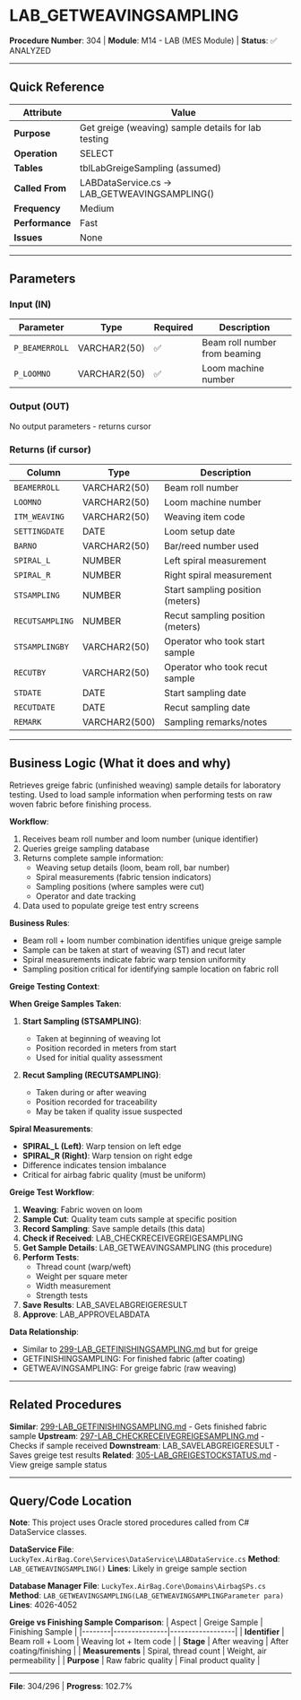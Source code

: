 # LAB_GETWEAVINGSAMPLING

**Procedure Number**: 304 | **Module**: M14 - LAB (MES Module) | **Status**: ✅ ANALYZED

---

## Quick Reference

| Attribute | Value |
|-----------|-------|
| **Purpose** | Get greige (weaving) sample details for lab testing |
| **Operation** | SELECT |
| **Tables** | tblLabGreigeSampling (assumed) |
| **Called From** | LABDataService.cs → LAB_GETWEAVINGSAMPLING() |
| **Frequency** | Medium |
| **Performance** | Fast |
| **Issues** | None |

---

## Parameters

### Input (IN)

| Parameter | Type | Required | Description |
|-----------|------|----------|-------------|
| `P_BEAMERROLL` | VARCHAR2(50) | ✅ | Beam roll number from beaming |
| `P_LOOMNO` | VARCHAR2(50) | ✅ | Loom machine number |

### Output (OUT)

No output parameters - returns cursor

### Returns (if cursor)

| Column | Type | Description |
|--------|------|-------------|
| `BEAMERROLL` | VARCHAR2(50) | Beam roll number |
| `LOOMNO` | VARCHAR2(50) | Loom machine number |
| `ITM_WEAVING` | VARCHAR2(50) | Weaving item code |
| `SETTINGDATE` | DATE | Loom setup date |
| `BARNO` | VARCHAR2(50) | Bar/reed number used |
| `SPIRAL_L` | NUMBER | Left spiral measurement |
| `SPIRAL_R` | NUMBER | Right spiral measurement |
| `STSAMPLING` | NUMBER | Start sampling position (meters) |
| `RECUTSAMPLING` | NUMBER | Recut sampling position (meters) |
| `STSAMPLINGBY` | VARCHAR2(50) | Operator who took start sample |
| `RECUTBY` | VARCHAR2(50) | Operator who took recut sample |
| `STDATE` | DATE | Start sampling date |
| `RECUTDATE` | DATE | Recut sampling date |
| `REMARK` | VARCHAR2(500) | Sampling remarks/notes |

---

## Business Logic (What it does and why)

Retrieves greige fabric (unfinished weaving) sample details for laboratory testing. Used to load sample information when performing tests on raw woven fabric before finishing process.

**Workflow**:
1. Receives beam roll number and loom number (unique identifier)
2. Queries greige sampling database
3. Returns complete sample information:
   - Weaving setup details (loom, beam roll, bar number)
   - Spiral measurements (fabric tension indicators)
   - Sampling positions (where samples were cut)
   - Operator and date tracking
4. Data used to populate greige test entry screens

**Business Rules**:
- Beam roll + loom number combination identifies unique greige sample
- Sample can be taken at start of weaving (ST) and recut later
- Spiral measurements indicate fabric warp tension uniformity
- Sampling position critical for identifying sample location on fabric roll

**Greige Testing Context**:

**When Greige Samples Taken**:
1. **Start Sampling (STSAMPLING)**:
   - Taken at beginning of weaving lot
   - Position recorded in meters from start
   - Used for initial quality assessment

2. **Recut Sampling (RECUTSAMPLING)**:
   - Taken during or after weaving
   - Position recorded for traceability
   - May be taken if quality issue suspected

**Spiral Measurements**:
- **SPIRAL_L (Left)**: Warp tension on left edge
- **SPIRAL_R (Right)**: Warp tension on right edge
- Difference indicates tension imbalance
- Critical for airbag fabric quality (must be uniform)

**Greige Test Workflow**:
1. **Weaving**: Fabric woven on loom
2. **Sample Cut**: Quality team cuts sample at specific position
3. **Record Sampling**: Save sample details (this data)
4. **Check if Received**: LAB_CHECKRECEIVEGREIGESAMPLING
5. **Get Sample Details**: LAB_GETWEAVINGSAMPLING (this procedure)
6. **Perform Tests**:
   - Thread count (warp/weft)
   - Weight per square meter
   - Width measurement
   - Strength tests
7. **Save Results**: LAB_SAVELABGREIGERESULT
8. **Approve**: LAB_APPROVELABDATA

**Data Relationship**:
- Similar to [299-LAB_GETFINISHINGSAMPLING.md](./299-LAB_GETFINISHINGSAMPLING.md) but for greige
- GETFINISHINGSAMPLING: For finished fabric (after coating)
- GETWEAVINGSAMPLING: For greige fabric (raw weaving)

---

## Related Procedures

**Similar**: [299-LAB_GETFINISHINGSAMPLING.md](./299-LAB_GETFINISHINGSAMPLING.md) - Gets finished fabric sample
**Upstream**: [297-LAB_CHECKRECEIVEGREIGESAMPLING.md](./297-LAB_CHECKRECEIVEGREIGESAMPLING.md) - Checks if sample received
**Downstream**: LAB_SAVELABGREIGERESULT - Saves greige test results
**Related**: [305-LAB_GREIGESTOCKSTATUS.md](./305-LAB_GREIGESTOCKSTATUS.md) - View greige sample status

---

## Query/Code Location

**Note**: This project uses Oracle stored procedures called from C# DataService classes.

**DataService File**: `LuckyTex.AirBag.Core\Services\DataService\LABDataService.cs`
**Method**: `LAB_GETWEAVINGSAMPLING()`
**Lines**: Likely in greige sample section

**Database Manager File**: `LuckyTex.AirBag.Core\Domains\AirbagSPs.cs`
**Method**: `LAB_GETWEAVINGSAMPLING(LAB_GETWEAVINGSAMPLINGParameter para)`
**Lines**: 4026-4052

**Greige vs Finishing Sample Comparison**:
| Aspect | Greige Sample | Finishing Sample |
|--------|---------------|------------------|
| **Identifier** | Beam roll + Loom | Weaving lot + Item code |
| **Stage** | After weaving | After coating/finishing |
| **Measurements** | Spiral, thread count | Weight, air permeability |
| **Purpose** | Raw fabric quality | Final product quality |

---

**File**: 304/296 | **Progress**: 102.7%
